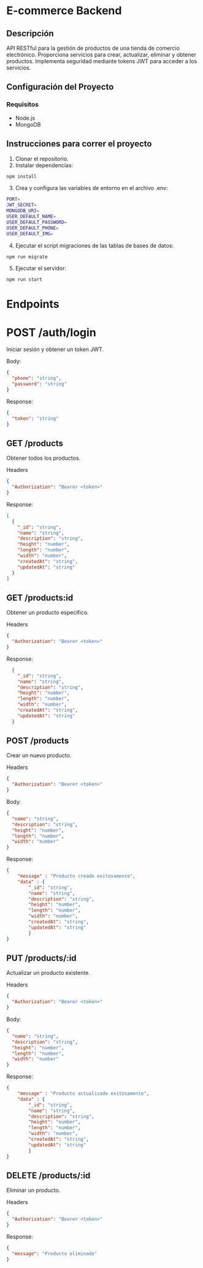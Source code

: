 # E-commerce Backend

## Descripción
API RESTful para la gestión de productos de una tienda de comercio electrónico. Proporciona servicios para crear, actualizar, eliminar y obtener productos. Implementa seguridad mediante tokens JWT para acceder a los servicios.

## Configuración del Proyecto

### Requisitos
- Node.js
- MongoDB

## Instrucciones para correr el proyecto

1. Clonar el repositorio.
2. Instalar dependencias:
```bash 
npm install
```
3. Crea y configura las variables de entorno en el archivo .env:
```bash
PORT=
JWT_SECRET=
MONGODB_URI=
USER_DEFAULT_NAME=
USER_DEFAULT_PASSWORD=
USER_DEFAULT_PHONE=
USER_DEFAULT_IMG=
```
4. Ejecutar el script migraciones de las tablas de bases de datos:
```bash 
npm run migrate
```
5. Ejecutar el servidor:
```bash 
npm run start
```

# Endpoints

# POST /auth/login
Iniciar sesión y obtener un token JWT.

Body:
```json
{
  "phone": "string",
  "password": "string"
}
 ```
Response:
```json
{
  "token": "string"
}
 ```

## GET /products
Obtener todos los productos.

Headers
```json
{
  "Authorization": "Bearer <token>"
}
 ```
Response:
```json
[
  {
    "_id": "string",
    "name": "string",
    "description": "string",
    "height": "number",
    "length": "number",
    "width": "number",
    "createdAt": "string",
    "updatedAt": "string"
  }
]
 ```

## GET /products:id
Obtener un producto especifico.

Headers
```json
{
  "Authorization": "Bearer <token>"
}
 ```
Response:
```json
  {
    "_id": "string",
    "name": "string",
    "description": "string",
    "height": "number",
    "length": "number",
    "width": "number",
    "createdAt": "string",
    "updatedAt": "string"
  }
 ```

## POST /products
Crear un nuevo producto.

Headers
```json
{
  "Authorization": "Bearer <token>"
}
```
Body:
```json
{
  "name": "string",
  "description": "string",
  "height": "number",
  "length": "number",
  "width": "number"
}
```

Response:
```json 
{
    "message" : "Producto creado exitosamente",
    "data" : {
        "_id": "string",
        "name": "string",
        "description": "string",
        "height": "number",
        "length": "number",
        "width": "number",
        "createdAt": "string",
        "updatedAt": "string"
        }
}
```

## PUT /products/:id
Actualizar un producto existente.

Headers
```json
{
  "Authorization": "Bearer <token>"
}
```
Body:
```json
{
  "name": "string",
  "description": "string",
  "height": "number",
  "length": "number",
  "width": "number"
}
```

Response:
```json
{
    "message" : "Producto actualizado exitosamente",
    "data" : {
        "_id": "string",
        "name": "string",
        "description": "string",
        "height": "number",
        "length": "number",
        "width": "number",
        "createdAt": "string",
        "updatedAt": "string"
        }
}
```

## DELETE /products/:id
 Eliminar un producto.

Headers
```json
{
  "Authorization": "Bearer <token>"
}
```

Response:
```json
{
  "message": "Producto eliminado"
}
```

